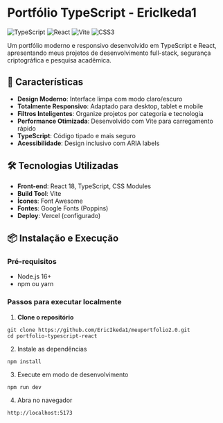 # Portfólio TypeScript - EricIkeda1

![TypeScript](https://img.shields.io/badge/TypeScript-007ACC?style=for-the-badge&logo=typescript&logoColor=white)
![React](https://img.shields.io/badge/React-20232A?style=for-the-badge&logo=react&logoColor=61DAFB)
![Vite](https://img.shields.io/badge/Vite-B73BFE?style=for-the-badge&logo=vite&logoColor=FFD62E)
![CSS3](https://img.shields.io/badge/CSS3-1572B6?style=for-the-badge&logo=css3&logoColor=white)

Um portfólio moderno e responsivo desenvolvido em TypeScript e React, apresentando meus projetos de desenvolvimento full-stack, segurança criptográfica e pesquisa acadêmica.

## 🚀 Características

- **Design Moderno**: Interface limpa com modo claro/escuro
- **Totalmente Responsivo**: Adaptado para desktop, tablet e mobile
- **Filtros Inteligentes**: Organize projetos por categoria e tecnologia
- **Performance Otimizada**: Desenvolvido com Vite para carregamento rápido
- **TypeScript**: Código tipado e mais seguro
- **Acessibilidade**: Design inclusivo com ARIA labels

## 🛠️ Tecnologias Utilizadas

- **Front-end**: React 18, TypeScript, CSS Modules
- **Build Tool**: Vite
- **Ícones**: Font Awesome
- **Fontes**: Google Fonts (Poppins)
- **Deploy**: Vercel (configurado)

## 📦 Instalação e Execução

### Pré-requisitos
- Node.js 16+ 
- npm ou yarn

### Passos para executar localmente

1. **Clone o repositório**
```
git clone https://github.com/EricIkeda1/meuportfolio2.0.git
cd portfolio-typescript-react
```

2. Instale as dependências

```
npm install
```
3. Execute em modo de desenvolvimento

```
npm run dev
```
4. Abra no navegador

```
http://localhost:5173
```
